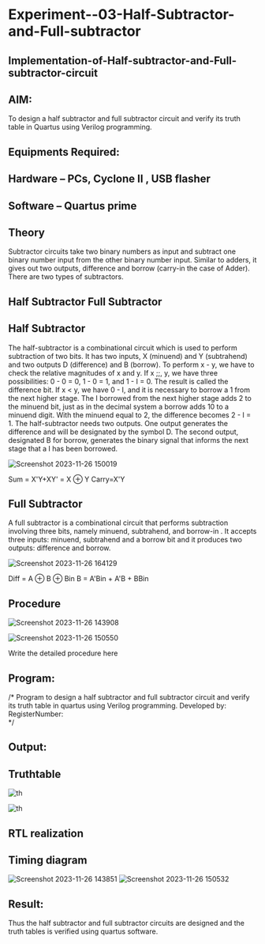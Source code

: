 # Experiment--03-Half-Subtractor-and-Full-subtractor
## Implementation-of-Half-subtractor-and-Full-subtractor-circuit
## AIM:
To design a half subtractor and full subtractor circuit and verify its truth table in Quartus using Verilog programming.

## Equipments Required:
## Hardware – PCs, Cyclone II , USB flasher
## Software – Quartus prime
## Theory
Subtractor circuits take two binary numbers as input and subtract one binary number input from the other binary number input. Similar to adders, it gives out two outputs, difference and borrow (carry-in the case of Adder). There are two types of subtractors.

## Half Subtractor Full Subtractor
## Half Subtractor
The half-subtractor is a combinational circuit which is used to perform subtraction of two bits. It has two inputs, X (minuend) and Y (subtrahend) and two outputs D (difference) and B (borrow). To perform x - y, we have to check the relative magnitudes of x and y. If x ;;, y, we have three possibilities: 0 - 0 = 0, 1 - 0 = 1, and 1 - I = 0. The result is called the difference bit. If x < y, we have 0 - I, and it is necessary to borrow a 1 from the next higher stage. The I borrowed from the next higher stage adds 2 to the minuend bit, just as in the decimal system a borrow adds 10 to a minuend digit. With the minuend equal to 2, the difference becomes 2 - I = 1. The half-subtractor needs two outputs. One output generates the difference and will be designated by the symbol D. The second output, designated B for borrow, generates the binary signal that informs the next stage that a I has been borrowed.

![Screenshot 2023-11-26 150019](https://github.com/Mohanraj2006/Experiment--03-Half-Subtractor-and-Full-subtractor/assets/152195759/7c46ebbd-1ba8-4484-9c2a-1debe889c039)

Sum = X'Y+XY' = X ⊕ Y
Carry=X'Y

## Full Subtractor
A full subtractor is a combinational circuit that performs subtraction involving three bits, namely minuend, subtrahend, and borrow-in . It accepts three inputs: minuend, subtrahend and a borrow bit and it produces two outputs: difference and borrow. 

![Screenshot 2023-11-26 164129](https://github.com/Mohanraj2006/Experiment--03-Half-Subtractor-and-Full-subtractor/assets/152195759/14356735-14cd-4587-840c-8a42e30f231e)

Diff = A ⊕ B ⊕ Bin B = A'Bin + A'B + BBin

## Procedure
![Screenshot 2023-11-26 143908](https://github.com/Mohanraj2006/Experiment--03-Half-Subtractor-and-Full-subtractor/assets/152195759/86a6b008-7d49-4f35-80cb-99f4a045ef27)

![Screenshot 2023-11-26 150550](https://github.com/Mohanraj2006/Experiment--03-Half-Subtractor-and-Full-subtractor/assets/152195759/4bfc1ae8-3150-4166-8e74-4563b3e3334a)


Write the detailed procedure here 


## Program:
/*
Program to design a half subtractor and full subtractor circuit and verify its truth table in quartus using Verilog programming.
Developed by: 
RegisterNumber:  
*/

## Output:

## Truthtable
![th](https://github.com/Mohanraj2006/Experiment--03-Half-Subtractor-and-Full-subtractor/assets/152195759/d35376bb-5426-4b85-84aa-3ea02326938e)

![th](https://github.com/Mohanraj2006/Experiment--03-Half-Subtractor-and-Full-subtractor/assets/152195759/bf8edecd-0ade-4af5-a7a8-97e8a8a6ff89)


##  RTL realization


## Timing diagram 
![Screenshot 2023-11-26 143851](https://github.com/Mohanraj2006/Experiment--03-Half-Subtractor-and-Full-subtractor/assets/152195759/0cfe7a77-1ae7-4411-bf76-2a1180890e80)
![Screenshot 2023-11-26 150532](https://github.com/Mohanraj2006/Experiment--03-Half-Subtractor-and-Full-subtractor/assets/152195759/c9e94982-f214-4683-877c-880df06f2de7)

## Result:
Thus the half subtractor and full subtractor circuits are designed and the truth tables is verified using quartus software.
